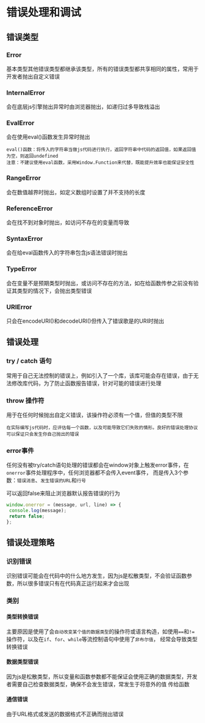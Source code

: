 # 错误处理和调试

## 错误类型
### Error
基本类型其他错误类型都继承该类型，所有的错误类型都共享相同的属性，常用于开发者抛出自定义错误

### InternalError
会在底层js引擎抛出异常时由浏览器抛出，如递归过多导致栈溢出

### EvalError
会在使用eval()函数发生异常时抛出

    eval()函数：将传入的字符串当做js代码进行执行，返回字符串中代码的返回值，如果返回值为空，则返回undefined
    注意：不建议使用eval函数，采用Window.Function来代替，既能提升效率也能保证安全性

### RangeError
会在数值越界时抛出，如定义数组时设置了并不支持的长度

### ReferenceError
会在找不到对象时抛出，如访问不存在的变量而导致

### SyntaxError
会在给eval函数传入的字符串包含js语法错误时抛出

### TypeError
会在变量不是预期类型时抛出，或访问不存在的方法，如在给函数传参之前没有验证其类型的情况下，会抛出类型错误

### URIError
只会在encodeURI()和decodeURI()但传入了错误歌是的URI时抛出

## 错误处理
### try / catch 语句
常用于自己无法控制的错误上，例如引入了一个库，该库可能会存在错误，由于无法修改库代码，为了防止函数报告错误，针对可能的错误进行处理

### throw 操作符
用于在任何时候抛出自定义错误，该操作符必须有一个值，但值的类型不限

    在实际编写js代码时，应评估每一个函数，以及可能导致它们失败的情形。良好的错误处理协议可以保证只会发生你自己抛出的错误

### error事件
任何没有被try/catch语句处理的错误都会在window对象上触发error事件，在`onerror`事件处理程序中，任何浏览器都不会传入event事件，
而是传入3个参数：`错误消息`、`发生错误的URL`和`行号`

可以返回false来阻止浏览器默认报告错误的行为
```typescript
window.onerror = (message, url, line) => {
 console.log(message);
 return false;
}; 
```

## 错误处理策略
### 识别错误
识别错误可能会在代码中的什么地方发生，因为js是松散类型，不会验证函数参数，所以很多错误只有在代码真正运行起来才会出现

### 类别
#### 类型转换错误
主要原因是使用了会`自动改变某个值的数据类型`的操作符或语言构造，如使用`==`和`!=`操作符，以及在`if`、`for`、`while`等流控制语句中使用了`非布尔值`，
经常会导致类型转换错误

#### 数据类型错误
因为js是松散类型，所以变量和函数参数都不能保证会使用正确的数据类型，开发者需要自己检查数据类型，确保不会发生错误，常发生于将意外的值
传给函数

#### 通信错误
由于URL格式或发送的数据格式不正确而抛出错误